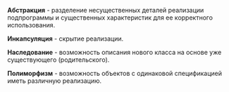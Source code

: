 

**Абстракция** - разделение несущественных деталей реализации подпрограммы и существенных характеристик для ее корректного использования.

**Инкапсуляция** - скрытие реализации.

**Наследование** - возможность описания нового класса на основе уже существующего (родительского).

**Полиморфизм** - возможность объектов с одинаковой спецификацией иметь различную реализацию.
